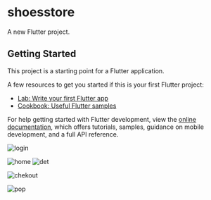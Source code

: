 # shoesstore

A new Flutter project.

## Getting Started

This project is a starting point for a Flutter application.

A few resources to get you started if this is your first Flutter project:

- [Lab: Write your first Flutter app](https://docs.flutter.dev/get-started/codelab)
- [Cookbook: Useful Flutter samples](https://docs.flutter.dev/cookbook)

For help getting started with Flutter development, view the
[online documentation](https://docs.flutter.dev/), which offers tutorials,
samples, guidance on mobile development, and a full API reference.





![login](https://github.com/Sami-flutter/shoesstore/assets/63207614/1804cee8-af6c-4383-a145-9c42da7af7f3)

 ![home](https://github.com/Sami-flutter/shoesstore/assets/63207614/bda088b3-70e5-4364-9c7c-91073d6f6eaa) ![det](https://github.com/Sami-flutter/shoesstore/assets/63207614/6ac61c00-b1ee-4aca-86f9-f48cdfc49862)






![chekout](https://github.com/Sami-flutter/shoesstore/assets/63207614/108cf84d-1d75-444b-8f14-3e588749bce8)

![pop](https://github.com/Sami-flutter/shoesstore/assets/63207614/70a0f79c-d448-403f-91c3-7cfcac626b9f)

